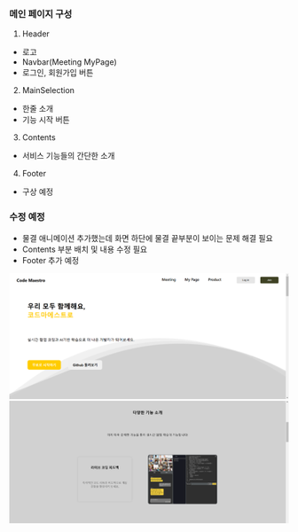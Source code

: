 ### 메인 페이지 구성
1. Header
- 로고
- Navbar(Meeting MyPage)
- 로그인, 회원가입 버튼

2. MainSelection
- 한줄 소개
- 기능 시작 버튼

3. Contents
- 서비스 기능들의 간단한 소개

4. Footer
- 구상 예정


### 수정 예정
- 물결 애니메이션 추가했는데 화면 하단에 물결 끝부분이 보이는 문제 해결 필요
- Contents 부분 배치 및 내용 수정 필요
- Footer 추가 예정

![image.png](./image.png)
![image-1.png](./image-1.png)

